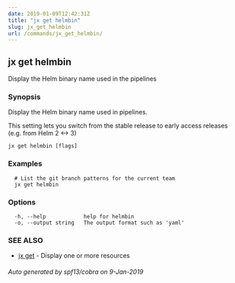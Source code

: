 ```yaml
---
date: 2019-01-09T12:42:31Z
title: "jx get helmbin"
slug: jx_get_helmbin
url: /commands/jx_get_helmbin/
---
```

## jx get helmbin

Display the Helm binary name used in the pipelines

### Synopsis

Display the Helm binary name used in pipelines. 

This setting lets you switch from the stable release to early access releases (e.g. from Helm 2 <-> 3)

```
jx get helmbin [flags]
```

### Examples

```
  # List the git branch patterns for the current team
  jx get helmbin
```

### Options

```
  -h, --help            help for helmbin
  -o, --output string   The output format such as 'yaml'
```

### SEE ALSO

* [jx get](/commands/jx_get/)	 - Display one or more resources

###### Auto generated by spf13/cobra on 9-Jan-2019
